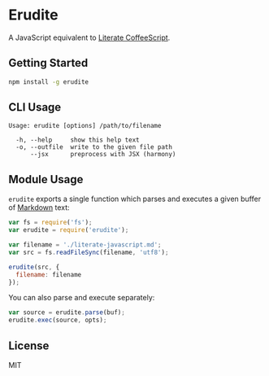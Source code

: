 # Erudite

A JavaScript equivalent to [Literate CoffeeScript](http://coffeescript.org/#literate).

## Getting Started

```sh
npm install -g erudite
```

## CLI Usage

```
Usage: erudite [options] /path/to/filename

  -h, --help     show this help text
  -o, --outfile  write to the given file path
      --jsx      preprocess with JSX (harmony)
```

## Module Usage

`erudite` exports a single function which parses and executes a given buffer of
[Markdown](http://daringfireball.net/projects/markdown) text:

```js
var fs = require('fs');
var erudite = require('erudite');

var filename = './literate-javascript.md';
var src = fs.readFileSync(filename, 'utf8');

erudite(src, {
  filename: filename
});
```

You can also parse and execute separately:

```js
var source = erudite.parse(buf);
erudite.exec(source, opts);
```

## License

MIT
